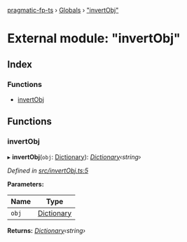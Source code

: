 [pragmatic-fp-ts](../README.md) › [Globals](../globals.md) › ["invertObj"](_invertobj_.md)

# External module: "invertObj"

## Index

### Functions

* [invertObj](_invertobj_.md#invertobj)

## Functions

###  invertObj

▸ **invertObj**(`obj`: [Dictionary](_types_.md#dictionary)): *[Dictionary](_types_.md#dictionary)‹string›*

*Defined in [src/invertObj.ts:5](https://github.com/hermann-p/pragmatic-fp-ts/blob/6562256/src/invertObj.ts#L5)*

**Parameters:**

Name | Type |
------ | ------ |
`obj` | [Dictionary](_types_.md#dictionary) |

**Returns:** *[Dictionary](_types_.md#dictionary)‹string›*
